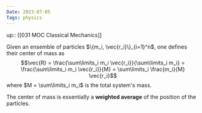 ```yaml
---
Date: 2023-07-05
Tags: physics
---
```

up:: [[031 MOC Classical Mechanics]]

Given an ensemble of particles $\{m_i, \vec{r_i}\}_{i=1}^n$, one defines their center of mass as 
$$\vec{R} = \frac{\sum\limits_i m_i \vec{r_i}}{\sum\limits_i m_i} = \frac{\sum\limits_i m_i \vec{r_i}}{M} = \sum\limits_i \frac{m_i}{M} \vec{r_i}$$
where $M = \sum\limits_i m_i$ is the total system's mass. 

The center of mass is essentially a **weighted average** of the position of the particles.
